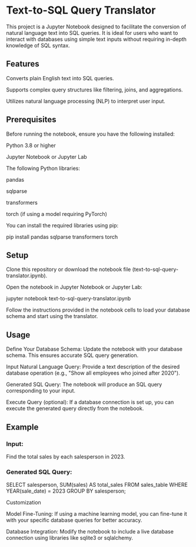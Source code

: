 # Text-to-SQL Query Translator
This project is a Jupyter Notebook designed to facilitate the conversion of natural language text into SQL queries. It is ideal for users who want to interact with databases using simple text inputs without requiring in-depth knowledge of SQL syntax.

## Features

Converts plain English text into SQL queries.

Supports complex query structures like filtering, joins, and aggregations.

Utilizes natural language processing (NLP) to interpret user input.

## Prerequisites

Before running the notebook, ensure you have the following installed:

Python 3.8 or higher

Jupyter Notebook or Jupyter Lab

The following Python libraries:

pandas

sqlparse

transformers

torch (if using a model requiring PyTorch)

You can install the required libraries using pip:

pip install pandas sqlparse transformers torch

## Setup

Clone this repository or download the notebook file (text-to-sql-query-translator.ipynb).

Open the notebook in Jupyter Notebook or Jupyter Lab:

jupyter notebook text-to-sql-query-translator.ipynb

Follow the instructions provided in the notebook cells to load your database schema and start using the translator.

## Usage

Define Your Database Schema: Update the notebook with your database schema. This ensures accurate SQL query generation.

Input Natural Language Query: Provide a text description of the desired database operation (e.g., "Show all employees who joined after 2020").

Generated SQL Query: The notebook will produce an SQL query corresponding to your input.

Execute Query (optional): If a database connection is set up, you can execute the generated query directly from the notebook.

## Example

### Input:

Find the total sales by each salesperson in 2023.

### Generated SQL Query:

SELECT salesperson, SUM(sales) AS total_sales
FROM sales_table
WHERE YEAR(sale_date) = 2023
GROUP BY salesperson;

Customization

Model Fine-Tuning: If using a machine learning model, you can fine-tune it with your specific database queries for better accuracy.

Database Integration: Modify the notebook to include a live database connection using libraries like sqlite3 or sqlalchemy.
